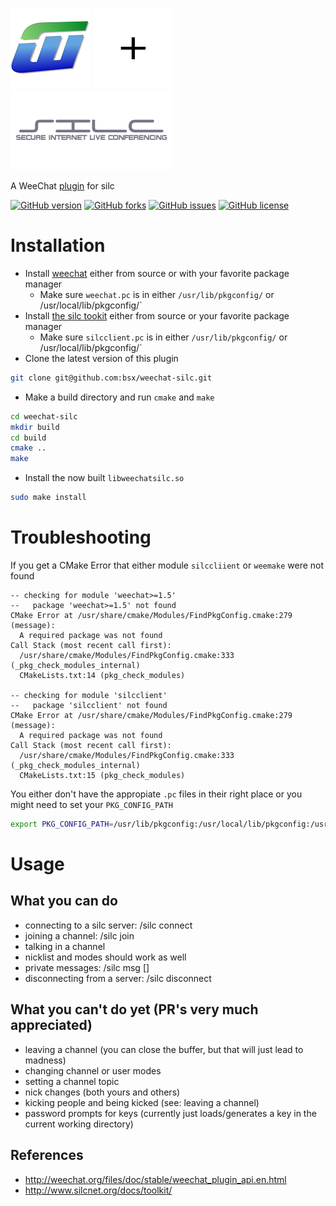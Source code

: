 
[![](media/weechat.png)](https://weechat.org/)
![](media/plus128.png)
[![](media/silc.png)](https://en.wikipedia.org/wiki/SILC_(protocol))

A WeeChat [plugin](https://weechat.org/files/doc/stable/weechat_plugin_api.en.html) for silc

[![GitHub version](https://badge.fury.io/gh/bsx%2Fweechat-silc.svg)](https://badge.fury.io/gh/bsx%2Fweechat-silc)
[![GitHub forks](https://img.shields.io/github/forks/bsx/weechat-silc.svg)](https://github.com/bsx/weechat-silc/network)
[![GitHub issues](https://img.shields.io/github/issues/bsx/weechat-silc.svg)](https://github.com/bsx/weechat-silc/issues)
[![GitHub license](https://img.shields.io/badge/license-Apache%202-blue.svg)](https://raw.githubusercontent.com/bsx/weechat-silc/master/license)

# Installation

* Install [weechat](https://weechat.org/download/) either from source or with your favorite package manager
  * Make sure `weechat.pc` is in either `/usr/lib/pkgconfig/` or /usr/local/lib/pkgconfig/` 
* Install [the silc tookit](https://sourceforge.net/projects/silc/files/silc/toolkit/) either from source or your favorite package manager
  * Make sure `silcclient.pc` is in either `/usr/lib/pkgconfig/` or /usr/local/lib/pkgconfig/` 
* Clone the latest version of this plugin
```bash
git clone git@github.com:bsx/weechat-silc.git
```
* Make a build directory and run `cmake` and `make`
```bash
cd weechat-silc
mkdir build
cd build
cmake ..
make
```

* Install the now built `libweechatsilc.so`
```bash
sudo make install
```

# Troubleshooting

If you get a CMake Error that either module `silccliient` or `weemake` were not found 

```
-- checking for module 'weechat>=1.5'
--   package 'weechat>=1.5' not found
CMake Error at /usr/share/cmake/Modules/FindPkgConfig.cmake:279 (message):
  A required package was not found
Call Stack (most recent call first):
  /usr/share/cmake/Modules/FindPkgConfig.cmake:333 (_pkg_check_modules_internal)
  CMakeLists.txt:14 (pkg_check_modules)

-- checking for module 'silcclient'
--   package 'silcclient' not found
CMake Error at /usr/share/cmake/Modules/FindPkgConfig.cmake:279 (message):
  A required package was not found
Call Stack (most recent call first):
  /usr/share/cmake/Modules/FindPkgConfig.cmake:333 (_pkg_check_modules_internal)
  CMakeLists.txt:15 (pkg_check_modules)
```

You either don't have the appropiate `.pc` files in their right place or you might need to set your `PKG_CONFIG_PATH`
```bash
export PKG_CONFIG_PATH=/usr/lib/pkgconfig:/usr/local/lib/pkgconfig:/usr/lib64/pkgconfig:/usr/share/pkgconfig
```

# Usage


## What you can do 

* connecting to a silc server: /silc connect <servername>
* joining a channel: /silc join <channelname>
* talking in a channel
* nicklist and modes should work as well
* private messages: /silc msg <nick> [<message>]
* disconnecting from a server: /silc disconnect


## What you can't do yet (PR's very much appreciated)

* leaving a channel (you can close the buffer, but that will just lead to madness)
* changing channel or user modes
* setting a channel topic
* nick changes (both yours and others)
* kicking people and being kicked (see: leaving a channel)
* password prompts for keys (currently just loads/generates a key in the current working directory)

References
----------
* http://weechat.org/files/doc/stable/weechat_plugin_api.en.html
* http://www.silcnet.org/docs/toolkit/

